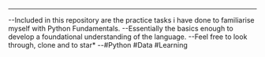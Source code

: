 ****************************************************************************************************************
--Included in this repository are the practice tasks i have done to familiarise myself with Python Fundamentals.
--Essentially the basics enough to develop a foundational understanding of the language.
--Feel free to look through, clone and to star*
--#Python #Data #Learning

